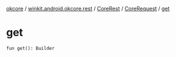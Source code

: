[okcore](../../../index.md) / [winkit.android.okcore.rest](../../index.md) / [CoreRest](../index.md) / [CoreRequest](index.md) / [get](./get.md)

# get

`fun get(): Builder`